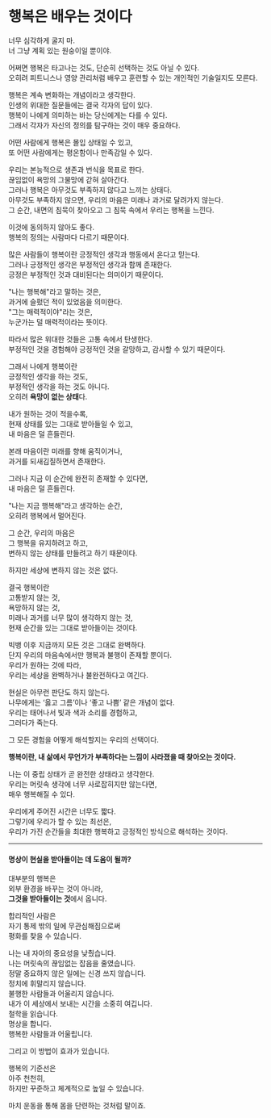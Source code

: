 # 행복은 배우는 것이다

너무 심각하게 굴지 마.\
너 그냥 계획 있는 원숭이일 뿐이야.

어쩌면 행복은 타고나는 것도, 단순히 선택하는 것도 아닐 수 있다.\
오히려 피트니스나 영양 관리처럼 배우고 훈련할 수 있는 개인적인 기술일지도 모른다.

행복은 계속 변화하는 개념이라고 생각한다.\
인생의 위대한 질문들에는 결국 각자의 답이 있다.\
행복이 나에게 의미하는 바는 당신에게는 다를 수 있다.\
그래서 각자가 자신의 정의를 탐구하는 것이 매우 중요하다.

어떤 사람에게 행복은 몰입 상태일 수 있고,\
또 어떤 사람에게는 평온함이나 만족감일 수 있다.

우리는 본능적으로 생존과 번식을 목표로 한다.\
끊임없이 욕망의 그물망에 갇혀 살아간다.\
그러나 행복은 아무것도 부족하지 않다고 느끼는 상태다.\
아무것도 부족하지 않으면, 우리의 마음은 미래나 과거로 달려가지 않는다.\
그 순간, 내면의 침묵이 찾아오고 그 침묵 속에서 우리는 행복을 느낀다.

이것에 동의하지 않아도 좋다.\
행복의 정의는 사람마다 다르기 때문이다.

많은 사람들이 행복이란 긍정적인 생각과 행동에서 온다고 믿는다.\
그러나 긍정적인 생각은 부정적인 생각과 함께 존재한다.\
긍정은 부정적인 것과 대비된다는 의미이기 때문이다.

"나는 행복해"라고 말하는 것은,\
과거에 슬펐던 적이 있었음을 의미한다.\
"그는 매력적이야"라는 것은,\
누군가는 덜 매력적이라는 뜻이다.

따라서 많은 위대한 것들은 고통 속에서 탄생한다.\
부정적인 것을 경험해야 긍정적인 것을 갈망하고, 감사할 수 있기 때문이다.

그래서 나에게 행복이란\
긍정적인 생각을 하는 것도,\
부정적인 생각을 하는 것도 아니다.\
오히려 **욕망이 없는 상태**다.

내가 원하는 것이 적을수록,\
현재 상태를 있는 그대로 받아들일 수 있고,\
내 마음은 덜 흔들린다.

본래 마음이란 미래를 향해 움직이거나,\
과거를 되새김질하면서 존재한다.

그러나 지금 이 순간에 완전히 존재할 수 있다면,\
내 마음은 덜 흔들린다.

"나는 지금 행복해"라고 생각하는 순간,\
오히려 행복에서 멀어진다.

그 순간, 우리의 마음은\
그 행복을 유지하려고 하고,\
변하지 않는 상태를 만들려고 하기 때문이다.

하지만 세상에 변하지 않는 것은 없다.

결국 행복이란\
고통받지 않는 것,\
욕망하지 않는 것,\
미래나 과거를 너무 많이 생각하지 않는 것,\
현재 순간을 있는 그대로 받아들이는 것이다.

빅뱅 이후 지금까지 모든 것은 그대로 완벽하다.\
단지 우리의 마음속에서만 행복과 불행이 존재할 뿐이다.\
우리가 원하는 것에 따라,\
우리는 세상을 완벽하거나 불완전하다고 여긴다.

현실은 아무런 판단도 하지 않는다.\
나무에게는 ‘옳고 그름’이나 ‘좋고 나쁨’ 같은 개념이 없다.\
우리는 태어나서 빛과 색과 소리를 경험하고,\
그러다가 죽는다.

그 모든 경험을 어떻게 해석할지는 우리의 선택이다.

**행복이란, 내 삶에서 무언가가 부족하다는 느낌이 사라졌을 때 찾아오는 것이다.**

나는 이 중립 상태가 곧 완전한 상태라고 생각한다.\
우리는 머릿속 생각에 너무 사로잡히지만 않는다면,\
매우 행복해질 수 있다.

우리에게 주어진 시간은 너무도 짧다.\
그렇기에 우리가 할 수 있는 최선은,\
우리가 가진 순간들을 최대한 행복하고 긍정적인 방식으로 해석하는 것이다.

***

#### 명상이 현실을 받아들이는 데 도움이 될까?

대부분의 행복은\
외부 환경을 바꾸는 것이 아니라,\
**그것을 받아들이는 것**에서 옵니다.

합리적인 사람은\
자기 통제 밖의 일에 무관심해짐으로써\
평화를 찾을 수 있습니다.

나는 내 자아의 중요성을 낮췄습니다.\
나는 머릿속의 끊임없는 잡음을 줄였습니다.\
정말 중요하지 않은 일에는 신경 쓰지 않습니다.\
정치에 휘말리지 않습니다.\
불행한 사람들과 어울리지 않습니다.\
내가 이 세상에서 보내는 시간을 소중히 여깁니다.\
철학을 읽습니다.\
명상을 합니다.\
행복한 사람들과 어울립니다.

그리고 이 방법이 효과가 있습니다.

행복의 기준선은\
아주 천천히,\
하지만 꾸준하고 체계적으로 높일 수 있습니다.

마치 운동을 통해 몸을 단련하는 것처럼 말이죠.

